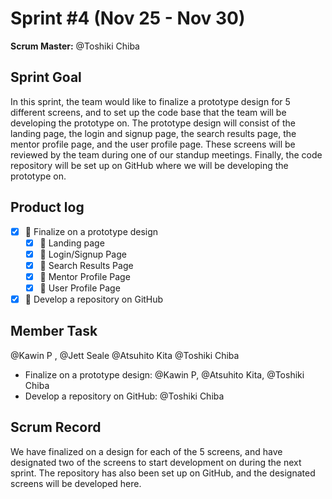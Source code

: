 # Sprint #4 (Nov 25 - Nov 30)

**Scrum Master:** @Toshiki Chiba 

## Sprint Goal

In this sprint, the team would like to finalize a prototype design for 5 different screens, and to set up the code base that the team will be developing the prototype on. The prototype design will consist of the landing page, the login and signup page, the search results page, the mentor profile page, and the user profile page. These screens will be reviewed by the team during one of our standup meetings. Finally, the code repository will be set up on GitHub where we will be developing the prototype on.

## Product log

- [x]  🚀 Finalize on a prototype design
    - [x]  🚀 Landing page
    - [x]  🚀 Login/Signup Page
    - [x]  🚀 Search Results Page
    - [x]  🚀 Mentor Profile Page
    - [x]  🚀 User Profile Page
- [x]  🚀 Develop a repository on GitHub

## Member Task

@Kawin P , @Jett Seale  @Atsuhito Kita @Toshiki Chiba 

- Finalize on a prototype design: @Kawin P, @Atsuhito Kita, @Toshiki Chiba
- Develop a repository on GitHub: @Toshiki Chiba

## Scrum Record

We have finalized on a design for each of the 5 screens, and have designated two of the screens to start development on during the next sprint. The repository has also been set up on GitHub, and the designated screens will be developed here.
